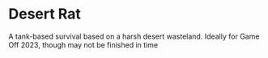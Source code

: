 # Desert Rat

A tank-based survival based on a harsh desert wasteland. Ideally for Game Off 2023, though may not be finished in time